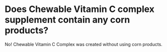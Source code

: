 # Does Chewable Vitamin C complex supplement contain any corn products?

No! Chewable Vitamin C Complex was created without using corn products.
